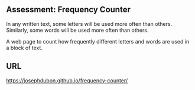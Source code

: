## Assessment: Frequency Counter
In any written text, some letters will be used more often than others. Similarly, some words will be used more often than others.

A web page to count how frequently different letters and words are used in a block of text.

## URL
https://josephdubon.github.io/frequency-counter/

